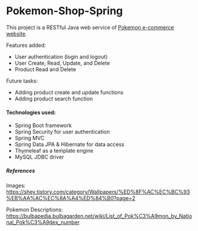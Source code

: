 # Pokemon-Shop-Spring
This project is a RESTful Java web service of [Pokemon e-commerce website](https://github.com/wontaekoh/Pokemon-Shop).

Features added:
- User authentication (login and logout)
- User Create, Read, Update, and Delete
- Product Read and Delete

Future tasks:
- Adding product create and update functions
- Adding product search function


#### Technologies used:
- Spring Boot framework
- Spring Security for user authentication
- Spring MVC
- Spring Data JPA & Hibernate for data access
- Thymeleaf as a template engine
- MySQL JDBC driver



##### References
Images: https://shey.tistory.com/category/Wallpapers/%ED%8F%AC%EC%BC%93%EB%AA%AC%EC%8A%A4%ED%84%B0?page=2

Pokemon Descriptions: https://bulbapedia.bulbagarden.net/wiki/List_of_Pok%C3%A9mon_by_National_Pok%C3%A9dex_number
